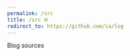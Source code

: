 ```yaml
---
permalink: /src
title: /src 🌐
redirect_to: https://github.com/ia/log
---
```



<!-- this is the magic line to make favicon work for posts because otherwise the modern web would be too simple & easy if we could just set favicon=path globally, right? -->
<link rel="shortcut icon" type="image/x-icon" href="{{ site.base_url }}{% link /assets/images/cli.ico %}?">


Blog sources

